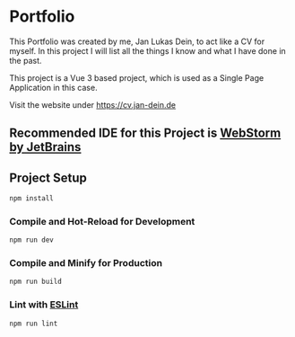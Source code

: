 # Portfolio

This Portfolio was created by me, Jan Lukas Dein, to act like a CV for myself.
In this project I will list all the things I know and what I have done in the past.

This project is a Vue 3 based project, which is used as a Single Page Application in this case.

Visit the website under https://cv.jan-dein.de

## Recommended IDE for this Project is [WebStorm by JetBrains](https://www.jetbrains.com/webstorm/)

## Project Setup

```sh
npm install
```

### Compile and Hot-Reload for Development

```sh
npm run dev
```

### Compile and Minify for Production

```sh
npm run build
```

### Lint with [ESLint](https://eslint.org/)

```sh
npm run lint
```
